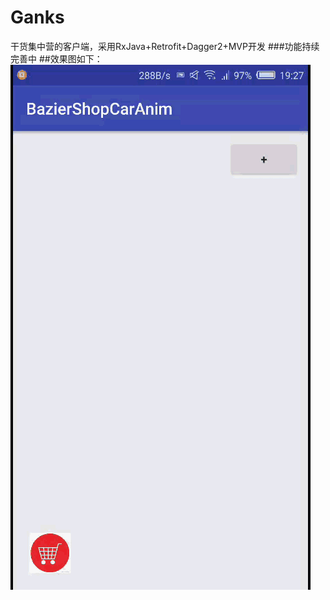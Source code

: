 # Ganks
干货集中营的客户端，采用RxJava+Retrofit+Dagger2+MVP开发
###功能持续完善中
##效果图如下：
![ShopCarAnim](https://github.com/hiliving/BazierShopCarAnim/blob/master/shop.gif)





